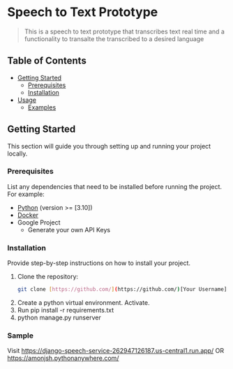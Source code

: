 # Speech to Text Prototype

> This is a speech to text prototype that transcribes text real time and a functionality to transalte the transcribed to a desired language

## Table of Contents

- [Getting Started](#getting-started)
  - [Prerequisites](#prerequisites)
  - [Installation](#installation)
- [Usage](#usage)
  - [Examples](#examples)


## Getting Started

This section will guide you through setting up and running your project locally.

### Prerequisites

List any dependencies that need to be installed before running the project. For example:

- [Python](https://www.python.org/) (version >= [3.10])
- [Docker](https://www.docker.com/)
- Google Project
    - Generate your own API Keys

### Installation

Provide step-by-step instructions on how to install your project.

1. Clone the repository:
   ```bash
   git clone [https://github.com/](https://github.com/)[Your Username]/[Your Repository Name].git

2. Create a python virtual environment. Activate.
3. Run pip install -r requirements.txt
4. python manage.py runserver

### Sample

Visit 
https://django-speech-service-262947126187.us-central1.run.app/
OR
https://amonjsh.pythonanywhere.com/
